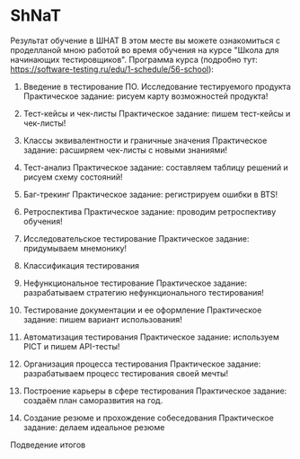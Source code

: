 # ShNaT
Результат обучение в ШНАТ
В этом месте вы можете ознакомиться с проделланой мною работой во время обучения на курсе "Школа для начинающих тестировщиков".
Программа курса (подробно тут: https://software-testing.ru/edu/1-schedule/56-school):

1. Введение в тестирование ПО. Исследование тестируемого продукта
Практическое задание: рисуем карту возможностей продукта!

2. Тест-кейсы и чек-листы
Практическое задание: пишем тест-кейсы и чек-листы!

3. Классы эквивалентности и граничные значения
Практическое задание: расширяем чек-листы с новыми знаниями!

4. Тест-анализ
Практическое задание: составляем таблицу решений и рисуем схему состояний!

5. Баг-трекинг
Практическое задание: регистрируем ошибки в BTS!

6. Ретроспектива
Практическое задание: проводим ретроспективу обучения!

7. Исследовательское тестирование
Практическое задание: придумываем мнемонику!

8. Классификация тестирования

9. Нефункциональное тестирование
Практическое задание: разрабатываем стратегию нефункционального тестирования!

10. Тестирование документации и ее оформление
Практическое задание: пишем вариант использования!

11. Автоматизация тестирования
Практическое задание: используем PICT и пишем API-тесты!

12. Организация процесса тестирования
Практическое задание: разрабатываем процесс тестирования своей мечты!

13. Построение карьеры в сфере тестирования
Практическое задание: создаём план саморазвития на год.

14. Создание резюме и прохождение собеседования
Практическое задание: делаем идеальное резюме

Подведение итогов
